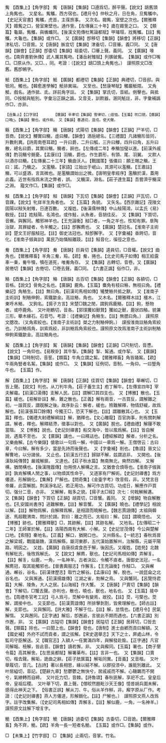 <!-- { "loadSidebar": true } -->
觜	【酉集上】【角字部】	觜	【唐韻】【集韻】□遵爲切，醉平聲。【說文】鴟舊頭上角觜也。　又星名。觜觿，西方宿也。【禮月令】仲秋之月，日在角，旦觜觿中。【史記天官書】觜觿，虎首，主葆旅事。　又次名。娵觜，室壁之次也。【爾雅釋天】娵觜之口，營室東壁也。通作訾。【左傳襄三十年】歲在娵訾之口。　又【類篇】龜屬。觜觿，與蟕蠵同。【後漢文苑傳杜篤論都賦】甲瑇瑁，戕觜觿。【註】觜觿，大龜也。【集韻】或作□。　又【廣韻】卽移切【集韻】【韻會】將移切【正韻】津私切，□音貲。又【唐韻】胏宜切【集韻】津垂切，□音厜。義□同。　又【唐韻】【韻會】【正韻】卽委切【集韻】祖委切，□厜上聲。義同。　又【廣韻】喙也。【南齊書劉休傳】武人厲其觜吻。【潘岳射雉賦】列膆破觜。　【集韻】或作□嘴□。□原从作。又□、，同。考證：〔【說文】鴟□頭上角觜也。〕　謹照原文□改舊。舊卽鵂字。 

觝	【酉集上】【角字部】	觝	【廣韻】都禮切【集韻】【正韻】典禮切，□音邸。與牴同。觸也。【韓愈進學解】觝排異端。　又至也。【嵆康琴賦】觸巖觝隈。　又角觝，戲名。通作抵、氐。詳前角字註。　又【集韻】掌氏切，音紙。側擊也。與抵同。○按觝與觗別。字彙沿正韻之譌，又音支，訓飮器，溷同觗註，非。字彙補譌作□，亦非。

	【丑集上】【口字部】		【廣韻】辛聿切【集韻】雪律切，□音恤。【玉篇】吹口貌。【廣韻】口鳴□。【集韻】聲也。或作欰。　又【集韻】春遇切，音戍。使犬聲。

觞	【酉集上】【角字部】	觴	【唐韻】式陽切【集韻】【韻會】【正韻】尸羊切，□音商。【說文】觶實曰觴，虛曰觶。【韻會】酒巵總名。【三禮圖】凡諸觴形皆同，升數則異。【詩周南卷耳疏】一升曰爵，二升曰觚，三升曰觶，四升曰角，五升曰散，總名曰爵，其實曰觴。觴者，餉也。【左傳成二年】奉觴加璧以進。【前漢外戚傳】酌羽觴兮銷憂。【孟康曰】羽觴，爵也。作生爵形，有頭、尾、羽翼。　又飮人以酒亦曰觴。【左傳襄二十三年】觴曲沃人。【戰國策】張儀曰：願王賜之觴。王曰：諾。乃觴之。　又濫觴。【家語】江始出于岷山，其源可以濫觴。【王肅註】觴，可以盛酒，言其微也。是濫觴謂始出之微。【唐明皇孝經序】濫觴於漢，蓋用此義。近世有指爲末流之弊者，誤。　又觴深，淵名。【莊子達生篇】吾嘗濟乎觴深之淵。　籀文作□。【集韻】或作□。

觟	【酉集上】【角字部】	觟	【唐韻】下瓦切【集韻】【韻會】【正韻】戸瓦切，□音踝。【說文】牝牂羊生角者也。　又【玉篇】角貌。　又矢名。【西京雜記】茂陵文固陽以觟矢射雉，日連百數。　又複姓。【後漢儒林傳】中山觟陽鴻，以孟氏《易》敎授。【註】姓觟陽，名鴻也。或作鮭，从魚者，音胡佳反。　又【集韻】下買切，音蠏。與獬同。觸邪神羊也。【王充論衡】觟□者，一角之羊也，性知有罪。臯陶治獄，其罪疑者，令羊觸之。【註】卽獬廌也。　又【廣韻】楚冠名。【淮南子主術訓】楚文王好服觟冠。【註】御史法冠也。觟卽獬字。　又【字彙補】香跨切，音化。【淮南子俶眞訓】萬民乃始慲觟離跂。【註】觟音化，徯徑之意也。

觠	【酉集上】【角字部】	觠	【唐韻】巨員切【集韻】逵員切，□音權。【說文】曲角也。【爾雅釋畜】羊角三觠，羷。【疏】觠，捲也。【北史司馬子如傳】相王給露車一乗，觠牛犢，犢在道死，唯觠角存。　又【集韻】古轉切，音卷。又【廣韻】居倦切【集韻】古倦切，□卷去聲。義□同。　【六書正譌】俗作□，非。

觡	【酉集上】【角字部】	觡	【唐韻】古百切【集韻】【韻會】【正韻】各額切，□音格。【說文】骨角之名也。【廣韻】鹿角。【玉篇】麋角有枝曰觡，無枝曰角。【禮樂記】角觡生。【註】無曰角。【前漢司馬相如傳】犧雙觡共抵之獸。　又【淮南子主術訓】制觡伸鉤，索鐵歙金。高註觡，角也。　又木名。【爾雅釋木註】橿木，江東呼木觡。　又鉤名。【揚子方言】宋楚□魏之閒，謂鉤爲鹿觡。【註】鉤，懸物者。或呼鹿角。　又叶剛鶴切，音各。【郭璞玃如獸贊】玃如之獸，鹿狀四觡。貌兼三形，攀木緣石。石音芍。考證：〔【禮樂記】角觡生。【註】無腮曰角。〕　謹照原文腮改。〔又角索絞也。【淮南子主術訓】桀之力制觡伸鉤。〕　謹按淮南註觡角索絞也。乃訓觡爲角，訓索爲絞，非訓觡爲角索絞也。謹照原文改爲淮南子主術訓制觡伸鉤索鐵歙金。高註觡角也。 

觢	【酉集上】【角字部】	觢	【唐韻】【集韻】【韻會】【正韻】□尺制切，音懘。【說文】一角仰也。【易睽卦】其牛掣。【集韻】掣、觢通。或作挈。　又【廣韻】【集韻】□時制切，音誓。【類篇】牛角立謂之觢。【爾雅釋畜】角皆踊觢。【疏】牛兩角豎者名觢。【集韻】或作□。　又【集韻】征例切，音制。一角仰。一曰豎角牛也。　【玉篇】作。

解	【酉集上】【角字部】	解	【唐韻】【正韻】佳買切【集韻】【韻會】舉嶰切，□皆上聲。【說文】判也。从刀判牛角。【莊子養生主】庖丁解牛。【左傳宣四年】宰夫解黿。【前漢□湯傳】支解人民。【註】謂解□其四支也。　又【博雅】散也。【玉篇】緩也。【易解卦註】解，難之散也。【正義】解有兩音，一古買反，謂解難之初。一諧買反，謂旣解之後。故序卦云：解者，緩也。險難解釋，物情舒緩，故爲解也。【前漢張耳□餘傳】今獨王□，恐天下解也。【註】謂離散其心也。　又【玉篇】釋也。【儀禮大射禮解綱註】解，猶釋也。【文心雕龍】百官詢事，則有關刺解諜。解者，釋也。解釋結滯，徵事以對也。　又【廣韻】脫也。【禮曲禮】解屨不敢當階。　又【博雅】說也。【史記封禪書】船交海中，皆以風爲解。【註】皆自解說，遇風不至也。　又【廣韻】講也。一曰釋詁也。【禮經解疏】解者，分析之名。　又樂曲解。【古今樂錄】傖歌以一句爲一解，中國以一章爲一解。王僧啓云：古曰章，今曰解。解有多少，當是先詩而後聲也。　又【字彙補】削也。【魯語】晉文公解曹地，以分諸侯。　又止也。【前漢五行志】歸獄不解，兹謂追非。　又開也。【後漢耿純傳贊】嚴城解扉。　又達也。【莊子秋水篇】無南無北，奭然四解。　又解構，猶閒構也。【後漢隗囂傳】勿用傍人解構之言。又猶會合煩辱也。【淮南子俶眞訓】孰肯解構人閒之事，以物煩其性命乎。　又道家有尸解術。【史記封禪書】爲方僊道，形解銷化。【集解】尸解也。【問奇集】《金壷字考》攺音假，非。又梵言目帝羅，此雲解脫。荆溪淨名記，若正用功，解可作古買切。功成日，解應作戸買切。强分二音，亦非。　又解解，戟多之貌。【揚子太□經】次七：何戟解解遘。　又【集韻】【韻會】下買切【正韻】胡買切，□音蟹。義同。　又【增韻】物自解散也。【孔安國尚書序】逃難解散。【註】解音蟹。　又【廣韻】曉也。【禮學記】相說以解。【註】解物爲解，自解釋爲解，是相證而曉解也。【魏志賈詡傳】太祖與韓遂、馬超戰渭南，問計於詡。對曰：離之而已。太祖曰：解。【註】謂曉悟也。　又【博雅】跡也。【爾雅釋獸】□，其跡解。【註】其跡名解。　又地名。【左傳昭二十二年】王師軍於解。【註】洛陽西南有大解、小解。又【史記甘茂傳】今公與楚解口地。【索隱】秦地名。【正義】解口，猶開口也。　又州縣名。【一統志】春秋爲晉之解梁城，戰國屬魏，漢爲解縣，屬河東郡，五代漢始置解州，治解縣，元屬平陽路，明因之。　又姓。【廣韻】自唐叔虞食邑于解，後因氏。又複姓。【姓苑】北魏有解枇氏，後攺爲解氏。　又【說文】解廌，獸也。【史記司馬相如傳】弄解豸。【註】解豸，似鹿，一角，一名神羊。古者決訟，令觸不直者。唐御史法冠，一名解廌冠，取其能觸邪也。【晉書輿服志】作獬豸。【王充論衡】作觟□。　又與嶰通。嶰谷，谷名。【前漢律歷志】取竹之解谷。【孟康曰】解，脫也。一說昆侖之北谷名也。　又與澥通。【前漢揚雄傳】江湖之雀，勃解之鳥。　又與蟹同。【呂覽恃君篇】大解、陵魚，大人之居。【山海經】作大蟹。　又【唐韻】尸賣切【集韻】【韻會】下解切，□蟹去聲。亦判也，散也，曉也，獸也，地名也。　又【玉篇】接中也。【周禮冬官考工記】弓人爲弓，茭解中有變焉，故挍。【註】茭，弓檠也。茭解，謂接中也。　又支節也。【前漢賈誼傳】所排擊剝割，皆衆理解也。【師古註】解，支節也。　又與懈同。【詩大雅】不解于位。【註】解，怠惰也。【禮月令】民氣解惰。　又與邂同。【正字通】解后，卽邂逅，言彼此不期而遇也。【六書正譌】別作邂，非。　又【廣韻】古隘切【集韻】【韻會】居隘切【正韻】居拜切，□皆去聲。【類篇】除也。一曰聞上也。【韻會】發也。【唐制】進士由鄕而貢曰解額。又【國史補】外府不試而貢者，謂之拔解。【宋史選舉志】天下之士，屛處山林，令監司守臣解送。又【職官志】入額人一任實滿四年，與解發赴銓。【正字通】凡官司解報、杻解，皆此音。【韻會】讀若懈，非。　又與廨同。【玉篇】署也。【商子墾令篇】高其解舍。【左思吳都賦】解署棊布。【註】言非一也。　又【集韻】口賣切，楷去聲。解垢，詭曲之辭。【莊子胠篋篇】解垢同異。【音義】又音楷。　又叶舉履切，音几。【古詩】著以長相思，緣以結不解。以膠投漆中，誰能別離此。　又叶居縊切，音記。【楚辭九章】愁鬱鬱之無快兮，居戚戚而不解。心鞿羈而不開兮，氣繚轉而自締。　又叶訖力切，音棘。【詩魯頌】春秋匪解，享祀不忒。皇皇后帝，皇祖后稷。　又叶舉下切，嘉上聲。【僧皎然題毗沙天王像】憶昔胡兵圍未解，感得此神天之下。　【俗書正誤】解从刀、牛。俗从羊作觧，非。廨字原从厂作。考證：〔【史記封禪書】燕人方僊道，形解銷化。【註】尸解也。〕　謹照原文燕人改爲字。註字改集解。〔【史記司馬相如傳】弄解豸。【註】解似鹿，一角，一名神羊。〕　謹照原文註解下增豸字。 

觤	【酉集上】【角字部】	觤	【唐韻】過委切【集韻】古委切，□音詭。【爾雅釋畜】角不齊，觤。【疏】羊角一長一短者名觤。　【玉篇】或作□。【集韻】或作。

□	【未集上】【竹字部】	□	【集韻】止兩切，音掌。竹名。

